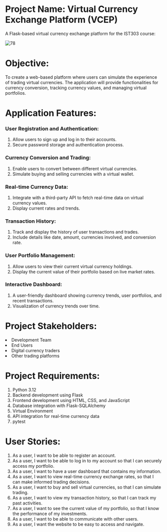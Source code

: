 # Project Name: Virtual Currency Exchange Platform (VCEP)
A Flask-based virtual currency exchange platform for the IST303 course:

![78](https://github.com/Ahmed5641/Virtual-Currency-Exchange/assets/157667926/f92fe1c5-eb96-4bd4-8883-fe53ffe8bdc4)

# Objective:
To create a web-based platform where users can simulate the experience of trading virtual currencies. The application will provide functionalities for currency conversion, tracking currency values, and managing virtual portfolios.

# Application Features:
### User Registration and Authentication:

1. Allow users to sign up and log in to their accounts.
2. Secure password storage and authentication process.
   
### Currency Conversion and Trading:
1. Enable users to convert between different virtual currencies.
2. Simulate buying and selling currencies with a virtual wallet.
   
### Real-time Currency Data:
1. Integrate with a third-party API to fetch real-time data on virtual currency values.
2. Display current rates and trends.

### Transaction History:
1. Track and display the history of user transactions and trades.
2. Include details like date, amount, currencies involved, and conversion rate.

### User Portfolio Management:
1. Allow users to view their current virtual currency holdings.
2. Display the current value of their portfolio based on live market rates.

### Interactive Dashboard:

1. A user-friendly dashboard showing currency trends, user portfolios, and recent transactions.
2. Visualization of currency trends over time.

# Project Stakeholders:
<li>Development Team</li>
<li>End Users</li>
<li>Digital currency traders</li>
<li>Other trading platforms</li>

# Project Requirements:
1. Python 3.12
2. Backend development using Flask
3. Frontend development using HTML, CSS, and JavaScript
4. Database integration with Flask-SQLAlchemy
5. Virtual Environment
6. API integration for real-time currency data
7. pytest

# User Stories:
1. As a user, I want to be able to register an account.
2. As a user, I want to be able to log in to my account so that I can securely access my portfolio.
3. As a user, I want to have a user dashboard that contains my information.
4. As a user, I want to view real-time currency exchange rates, so that I can make informed trading decisions.
5. As a user, I want to buy and sell virtual currencies, so that I can simulate trading.
6. As a user, I want to view my transaction history, so that I can track my past activities.
7. As a user, I want to see the current value of my portfolio, so that I know the performance of my investments.
8. As a user, I want to be able to communicate with other users.
9. As a user, I want the website to be easy to access and navigate.
